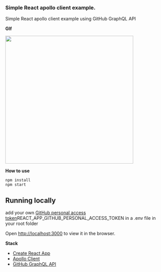 ### Simple React apollo client example.

Simple React apollo client example using GitHub GraphQL API

**GIf**

<img src="https://media.giphy.com/media/fuWagPgoIC3ytjAInk/giphy.gif" width="400" />

**How to use**

```
npm install 
npm start
```

## Running locally

add your own [GitHub personal access token](https://help.github.com/articles/creating-a-personal-access-token-for-the-command-line/)REACT_APP_GITHUB_PERSONAL_ACCESS_TOKEN  in a .env file in your root folder

Open [http://localhost:3000](http://localhost:3000) to view it in the browser.


**Stack**

* [Create React App](https://github.com/facebook/create-react-app) 
* [Apollo Client](https://github.com/apollographql/apollo-client) 
* [GitHub GraphQL API ](https://developer.github.com/v4/) 


